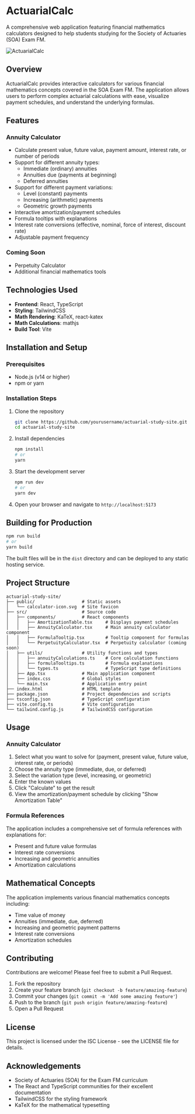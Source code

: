 # ActuarialCalc

A comprehensive web application featuring financial mathematics calculators designed to help students studying for the Society of Actuaries (SOA) Exam FM.

![ActuarialCalc](https://via.placeholder.com/800x400?text=ActuarialCalc+Screenshot)

## Overview

ActuarialCalc provides interactive calculators for various financial mathematics concepts covered in the SOA Exam FM. The application allows users to perform complex actuarial calculations with ease, visualize payment schedules, and understand the underlying formulas.

## Features

### Annuity Calculator
- Calculate present value, future value, payment amount, interest rate, or number of periods
- Support for different annuity types:
  - Immediate (ordinary) annuities
  - Annuities due (payments at beginning)
  - Deferred annuities
- Support for different payment variations:
  - Level (constant) payments
  - Increasing (arithmetic) payments
  - Geometric growth payments
- Interactive amortization/payment schedules
- Formula tooltips with explanations
- Interest rate conversions (effective, nominal, force of interest, discount rate)
- Adjustable payment frequency

### Coming Soon
- Perpetuity Calculator
- Additional financial mathematics tools

## Technologies Used

- **Frontend**: React, TypeScript
- **Styling**: TailwindCSS
- **Math Rendering**: KaTeX, react-katex
- **Math Calculations**: mathjs
- **Build Tool**: Vite

## Installation and Setup

### Prerequisites
- Node.js (v14 or higher)
- npm or yarn

### Installation Steps

1. Clone the repository
   ```bash
   git clone https://github.com/yourusername/actuarial-study-site.git
   cd actuarial-study-site
   ```

2. Install dependencies
   ```bash
   npm install
   # or
   yarn
   ```

3. Start the development server
   ```bash
   npm run dev
   # or
   yarn dev
   ```

4. Open your browser and navigate to `http://localhost:5173`

## Building for Production

```bash
npm run build
# or
yarn build
```

The built files will be in the `dist` directory and can be deployed to any static hosting service.

## Project Structure

```
actuarial-study-site/
├── public/                  # Static assets
│   └── calculator-icon.svg  # Site favicon
├── src/                     # Source code
│   ├── components/          # React components
│   │   ├── AmortizationTable.tsx     # Displays payment schedules
│   │   ├── AnnuityCalculator.tsx     # Main annuity calculator component
│   │   ├── FormulaTooltip.tsx        # Tooltip component for formulas
│   │   └── PerpetuityCalculator.tsx  # Perpetuity calculator (coming soon)
│   ├── utils/               # Utility functions and types
│   │   ├── annuityCalculations.ts    # Core calculation functions
│   │   ├── formulaTooltips.ts        # Formula explanations
│   │   └── types.ts                  # TypeScript type definitions
│   ├── App.tsx              # Main application component
│   ├── index.css            # Global styles
│   └── main.tsx             # Application entry point
├── index.html               # HTML template
├── package.json             # Project dependencies and scripts
├── tsconfig.json            # TypeScript configuration
├── vite.config.ts           # Vite configuration
└── tailwind.config.js       # TailwindCSS configuration
```

## Usage

### Annuity Calculator

1. Select what you want to solve for (payment, present value, future value, interest rate, or periods)
2. Choose the annuity type (immediate, due, or deferred)
3. Select the variation type (level, increasing, or geometric)
4. Enter the known values
5. Click "Calculate" to get the result
6. View the amortization/payment schedule by clicking "Show Amortization Table"

### Formula References

The application includes a comprehensive set of formula references with explanations for:
- Present and future value formulas
- Interest rate conversions
- Increasing and geometric annuities
- Amortization calculations

## Mathematical Concepts

The application implements various financial mathematics concepts including:

- Time value of money
- Annuities (immediate, due, deferred)
- Increasing and geometric payment patterns
- Interest rate conversions
- Amortization schedules

## Contributing

Contributions are welcome! Please feel free to submit a Pull Request.

1. Fork the repository
2. Create your feature branch (`git checkout -b feature/amazing-feature`)
3. Commit your changes (`git commit -m 'Add some amazing feature'`)
4. Push to the branch (`git push origin feature/amazing-feature`)
5. Open a Pull Request

## License

This project is licensed under the ISC License - see the LICENSE file for details.

## Acknowledgements

- Society of Actuaries (SOA) for the Exam FM curriculum
- The React and TypeScript communities for their excellent documentation
- TailwindCSS for the styling framework
- KaTeX for the mathematical typesetting